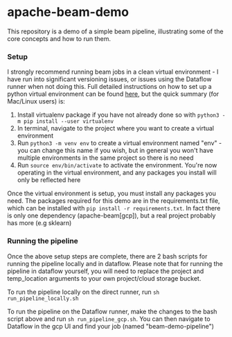# apache-beam-demo

This repository is a demo of a simple beam pipeline, illustrating some of the core concepts and how to run them.

### Setup

I strongly recommend running beam jobs in a clean virtual environment - I have run into significant versioning issues, or issues using the Dataflow runner when not doing this. Full detailed instructions on how to set up a python virtual environment can be found [here](https://packaging.python.org/guides/installing-using-pip-and-virtual-environments/), but the quick summary (for Mac/Linux users) is:

1) Install virtualenv package if you have not already done so with `python3 -m pip install --user virtualenv`
2) In terminal, navigate to the project where you want to create a virtual environment
3) Run `python3 -m venv env` to create a virtual environment named "env" - you can change this name if you wish, but in general you won't have multiple environments in the same project so there is no need
4) Run `source env/bin/activate` to activate the environment. You're now operating in the virtual environment, and any packages you install will only be reflected here

Once the virtual environment is setup, you must install any packages you need. The packages required for this demo are in the requirements.txt file, which can be installed with `pip install -r requirements.txt`. In fact there is only one dependency (apache-beam[gcp]), but a real project probably has more (e.g sklearn)


### Running the pipeline

Once the above setup steps are complete, there are 2 bash scripts for running the pipeline locally and in dataflow. Please note that for running the pipeline in dataflow yourself, you will need to replace the project and temp_location arguments to your own project/cloud storage bucket.

To run the pipeline locally on the direct runner, run `sh run_pipeline_locally.sh`

To run the pipeline on the Dataflow runner, make the changes to the bash script above and run `sh run_pipeline_gcp.sh`. You can then navigate to Dataflow in the gcp UI and find your job (named "beam-demo-pipeline")
